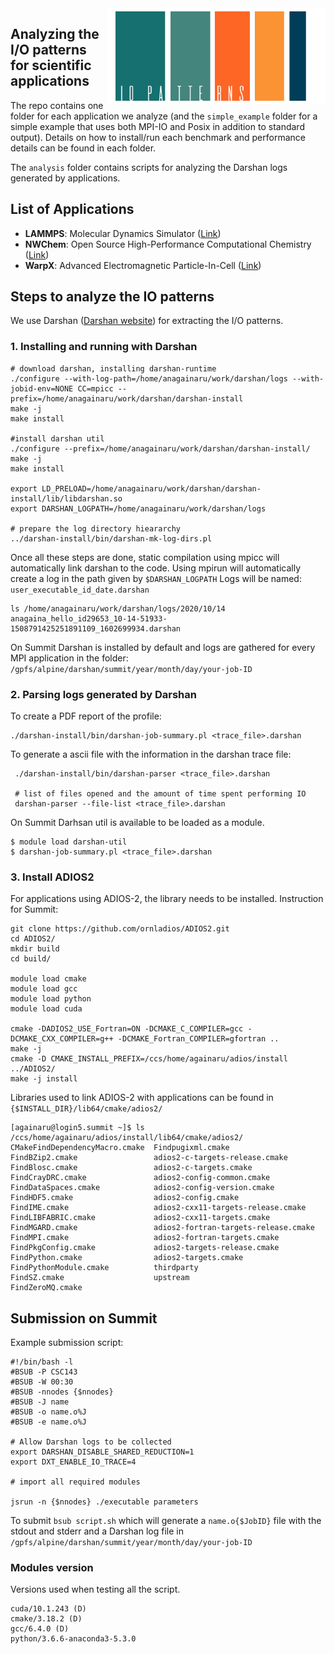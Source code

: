 
<img src="logo.png" align="right" alt="Logo" width="350"/>

## Analyzing the I/O patterns for scientific applications

The repo contains one folder for each application we analyze (and the `simple_example` folder for a simple example that uses both MPI-IO and Posix in addition to standard output).
Details on how to install/run each benchmark and performance details can be found in each folder.

The `analysis` folder contains scripts for analyzing the Darshan logs generated by applications.

## List of Applications

* **LAMMPS**: Molecular Dynamics Simulator ([Link](https://lammps.sandia.gov/))
* **NWChem**: Open Source High-Performance Computational Chemistry ([Link](https://nwchemgit.github.io/))
* **WarpX**: Advanced Electromagnetic Particle-In-Cell ([Link](https://warpx.readthedocs.io/en/latest/))

## Steps to analyze the IO patterns
We use Darshan ([Darshan website](https://www.mcs.anl.gov/research/projects/darshan/)) for extracting the I/O patterns.

### 1. Installing and running with Darshan

```
# download darshan, installing darshan-runtime
./configure --with-log-path=/home/anagainaru/work/darshan/logs --with-jobid-env=NONE CC=mpicc --prefix=/home/anagainaru/work/darshan/darshan-install
make -j
make install

#install darshan util
./configure --prefix=/home/anagainaru/work/darshan/darshan-install/
make -j
make install

export LD_PRELOAD=/home/anagainaru/work/darshan/darshan-install/lib/libdarshan.so 
export DARSHAN_LOGPATH=/home/anagainaru/work/darshan/logs

# prepare the log directory hieararchy
../darshan-install/bin/darshan-mk-log-dirs.pl 
```

Once all these steps are done, static compilation using mpicc will automatically link darshan to the code.
Using mpirun will automatically create a log in the path given by `$DARSHAN_LOGPATH` 
Logs will be named: `user_executable_id_date.darshan`

```
ls /home/anagainaru/work/darshan/logs/2020/10/14
anagaina_hello_id29653_10-14-51933-1508791425251891109_1602699934.darshan
```

On Summit Darshan is installed by default and logs are gathered for every MPI application in the folder:
`/gpfs/alpine/darshan/summit/year/month/day/your-job-ID`

### 2. Parsing logs generated by Darshan

To create a PDF report of the profile:
```
./darshan-install/bin/darshan-job-summary.pl <trace_file>.darshan
```

To generate a ascii file with the information in the darshan trace file:
```
 ./darshan-install/bin/darshan-parser <trace_file>.darshan
 
 # list of files opened and the amount of time spent performing IO
 darshan-parser --file-list <trace_file>.darshan
```

On Summit Darhsan util is available to be loaded as a module.

```
$ module load darshan-util
$ darshan-job-summary.pl <trace_file>.darshan
```

### 3. Install ADIOS2

For applications using ADIOS-2, the library needs to be installed. Instruction for Summit:

```
git clone https://github.com/ornladios/ADIOS2.git
cd ADIOS2/
mkdir build
cd build/

module load cmake
module load gcc
module load python
module load cuda

cmake -DADIOS2_USE_Fortran=ON -DCMAKE_C_COMPILER=gcc -DCMAKE_CXX_COMPILER=g++ -DCMAKE_Fortran_COMPILER=gfortran ..
make -j
cmake -D CMAKE_INSTALL_PREFIX=/ccs/home/againaru/adios/install ../ADIOS2/
make -j install
```

Libraries used to link ADIOS-2 with applications can be found in `{$INSTALL_DIR}/lib64/cmake/adios2/`

```
[againaru@login5.summit ~]$ ls /ccs/home/againaru/adios/install/lib64/cmake/adios2/
CMakeFindDependencyMacro.cmake  Findpugixml.cmake
FindBZip2.cmake                 adios2-c-targets-release.cmake
FindBlosc.cmake                 adios2-c-targets.cmake
FindCrayDRC.cmake               adios2-config-common.cmake
FindDataSpaces.cmake            adios2-config-version.cmake
FindHDF5.cmake                  adios2-config.cmake
FindIME.cmake                   adios2-cxx11-targets-release.cmake
FindLIBFABRIC.cmake             adios2-cxx11-targets.cmake
FindMGARD.cmake                 adios2-fortran-targets-release.cmake
FindMPI.cmake                   adios2-fortran-targets.cmake
FindPkgConfig.cmake             adios2-targets-release.cmake
FindPython.cmake                adios2-targets.cmake
FindPythonModule.cmake          thirdparty
FindSZ.cmake                    upstream
FindZeroMQ.cmake
```

## Submission on Summit

Example submission script:

```
#!/bin/bash -l
#BSUB -P CSC143
#BSUB -W 00:30
#BSUB -nnodes {$nnodes}
#BSUB -J name
#BSUB -o name.o%J
#BSUB -e name.o%J

# Allow Darshan logs to be collected
export DARSHAN_DISABLE_SHARED_REDUCTION=1
export DXT_ENABLE_IO_TRACE=4

# import all required modules

jsrun -n {$nnodes} ./executable parameters
```

To submit `bsub script.sh` which will generate a `name.o{$JobID}` file with the stdout and stderr and a Darshan log file in `/gpfs/alpine/darshan/summit/year/month/day/your-job-ID`

### Modules version

Versions used when testing all the script.

```
cuda/10.1.243 (D)
cmake/3.18.2 (D)
gcc/6.4.0 (D)
python/3.6.6-anaconda3-5.3.0 
```
